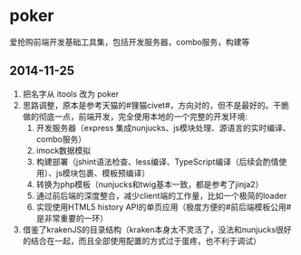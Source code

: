 poker
=====

爱抢购前端开发基础工具集，包括开发服务器，combo服务，构建等

2014-11-25
---------------------
1. 把名字从 itools 改为 poker
2. 思路调整，原本是参考天猫的#狸猫civet#，方向对的，但不是最好的。干脆做的彻底一点，前端开发，完全使用本地的一个完整的开发环境:
    1. 开发服务器（express 集成nunjucks、js模块处理、源语言的实时编译、combo服务）
    2. imock数据模拟
    3. 构建部署（jshint语法检查、less编译、TypeScript编译（后续会酌情使用）、js模块包裹、模板预编译）
    4. 转换为php模板（nunjucks和twig基本一致，都是参考了jinja2）
    5. 通过前后端的深度整合，减少client端的工作量，比如一个极简的loader
    6. 实现使用HTML5 history API的单页应用（极度方便的#前后端模板公用#是非常重要的一环）
3. 借鉴了krakenJS的目录结构（kraken本身太不灵活了，没法和nunjucks很好的结合在一起，而且全部使用配置的方式过于蛋疼，也不利于调试）
